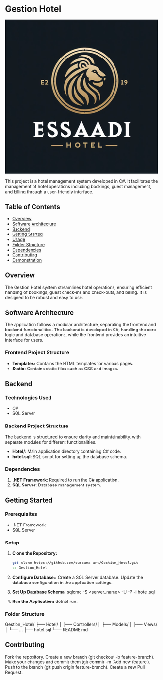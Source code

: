 # Gestion Hotel

![logo](Hotel/Hotel/Resources/7faf09dc-b643-4912-ba83-f457cf1ece4d.jpg)

This project is a hotel management system developed in C#. It facilitates the management of hotel operations including bookings, guest management, and billing through a user-friendly interface.

## Table of Contents

- [Overview](#overview)
- [Software Architecture](#software-architecture)
- [Backend](#backend)
- [Getting Started](#getting-started)
- [Usage](#usage)
- [Folder Structure](#folder-structure)
- [Dependencies](#dependencies)
- [Contributing](#contributing)
- [Demonstration](#demonstration)

## Overview

The Gestion Hotel system streamlines hotel operations, ensuring efficient handling of bookings, guest check-ins and check-outs, and billing. It is designed to be robust and easy to use.

## Software Architecture

The application follows a modular architecture, separating the frontend and backend functionalities. The backend is developed in C#, handling the core logic and database operations, while the frontend provides an intuitive interface for users.



### Frontend Project Structure

- **Templates:** Contains the HTML templates for various pages.
- **Static:** Contains static files such as CSS and images.

## Backend

### Technologies Used

- C#
- SQL Server

### Backend Project Structure

The backend is structured to ensure clarity and maintainability, with separate modules for different functionalities.

- **Hotel/**: Main application directory containing C# code.
- **hotel.sql**: SQL script for setting up the database schema.

### Dependencies

1. **.NET Framework**: Required to run the C# application.
2. **SQL Server**: Database management system.

## Getting Started

### Prerequisites

- .NET Framework
- SQL Server

### Setup

1. **Clone the Repository:**
   ```bash
   git clone https://github.com/oussama-art/Gestion_Hotel.git
   cd Gestion_Hotel
   
2. **Configure Database::**
Create a SQL Server database.
Update the database configuration in the application settings.
3. **Set Up Database Schema:**
sqlcmd -S <server_name> -U <username> -P <password> -i hotel.sql


5. **Run the Application:**
dotnet run.

### Folder Structure
Gestion_Hotel/
├── Hotel/
│   ├── Controllers/
│   ├── Models/
│   ├── Views/
│   └── ...
├── hotel.sql
└── README.md


## Contributing
Fork the repository.
Create a new branch (git checkout -b feature-branch).
Make your changes and commit them (git commit -m 'Add new feature').
Push to the branch (git push origin feature-branch).
Create a new Pull Request.
```

